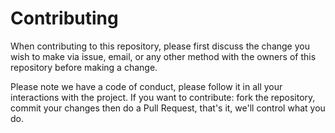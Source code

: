# Contributing

When contributing to this repository, please first discuss the change you wish to make via issue,
email, or any other method with the owners of this repository before making a change. 

Please note we have a code of conduct, please follow it in all your interactions with the project.
If you want to contribute: fork the repository, commit your changes then do a Pull Request, that's it, we'll control what you do.
